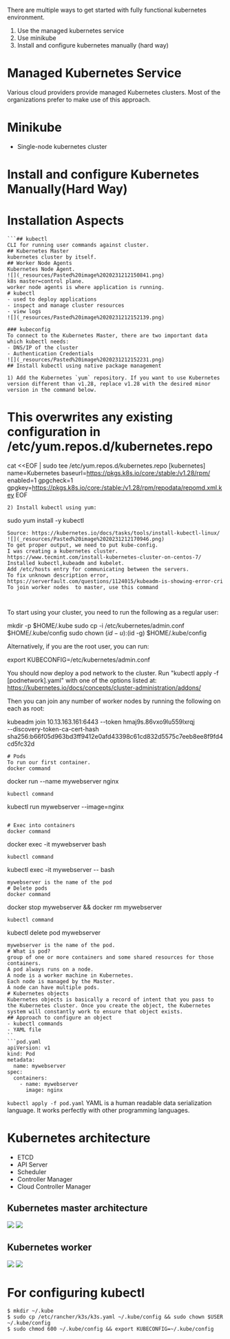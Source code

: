 There are multiple ways to get started with fully functional kubernetes environment.
1) Use the managed kubernetes service
2) Use minikube
3) Install and configure kubernetes manually (hard way)

# Managed Kubernetes Service
Various cloud providers provide managed Kubernetes clusters. Most of the organizations prefer to make use of this approach.

# Minikube
- Single-node kubernetes cluster
# Install and configure Kubernetes Manually(Hard Way)

# Installation Aspects
```
```## kubectl
CLI for running user commands against cluster.
## Kubernetes Master
kubernetes cluster by itself.
## Worker Node Agents
Kubernetes Node Agent.
![](_resources/Pasted%20image%2020231212150841.png)
k8s master=control plane.
worker node agents is where application is running.
# kubectl
- used to deploy applications
- inspect and manage cluster resources
- view logs
![](_resources/Pasted%20image%2020231212152139.png)

### kubeconfig
To connect to the Kubernetes Master, there are two important data which kubectl needs:
- DNS/IP of the cluster
- Authentication Credentials
![](_resources/Pasted%20image%2020231212152231.png)
## Install kubectl using native package management

1) Add the Kubernetes `yum` repository. If you want to use Kubernetes version different than v1.28, replace v1.28 with the desired minor version in the command below.

```
# This overwrites any existing configuration in /etc/yum.repos.d/kubernetes.repo
cat <<EOF | sudo tee /etc/yum.repos.d/kubernetes.repo
[kubernetes]
name=Kubernetes
baseurl=https://pkgs.k8s.io/core:/stable:/v1.28/rpm/
enabled=1
gpgcheck=1
gpgkey=https://pkgs.k8s.io/core:/stable:/v1.28/rpm/repodata/repomd.xml.key
EOF
```
2) Install kubectl using yum:

```
sudo yum install -y kubectl
```
Source: https://kubernetes.io/docs/tasks/tools/install-kubectl-linux/
![](_resources/Pasted%20image%2020231212170946.png)
To get proper output, we need to put kube-config.
I was creating a kubernetes cluster.
https://www.tecmint.com/install-kubernetes-cluster-on-centos-7/
Installed kubectl,kubeadm and kubelet.
Add /etc/hosts entry for communicating between the servers.
To fix unknown description error,
https://serverfault.com/questions/1124015/kubeadm-is-showing-error-cri
To join worker nodes  to master, use this command



```
To start using your cluster, you need to run the following as a regular user:

  mkdir -p $HOME/.kube
  sudo cp -i /etc/kubernetes/admin.conf $HOME/.kube/config
  sudo chown $(id -u):$(id -g) $HOME/.kube/config

Alternatively, if you are the root user, you can run:

  export KUBECONFIG=/etc/kubernetes/admin.conf

You should now deploy a pod network to the cluster.
Run "kubectl apply -f [podnetwork].yaml" with one of the options listed at:
  https://kubernetes.io/docs/concepts/cluster-administration/addons/

Then you can join any number of worker nodes by running the following on each as root:

kubeadm join 10.13.163.161:6443 --token hmaj9s.86vxo9lu559lxrqj \
        --discovery-token-ca-cert-hash sha256:b66f05d963bd3ff9412e0afd43398c61cd832d5575c7eeb8ee8f9fd4cd5fc32d

```
# Pods
To run our first container.
docker command
```
docker run --name mywebserver nginx
```
kubectl command
```
kubectl run mywebserver --image=nginx
```

# Exec into containers
docker command
```
docker exec -it mywebserver bash
```
kubectl command
```
kubectl exec -it mywebserver -- bash
```
mywebserver is the name of the pod
# Delete pods
docker command
```
docker stop mywebserver && docker rm mywebserver
```
kubectl command
```
kubectl delete pod mywebserver
```
mywebserver is the name of the pod.
# What is pod?
group of one or more containers and some shared resources for those containers.
A pod always runs on a node.
A node is a worker machine in Kubernetes.
Each node is managed by the Master.
A node can have multiple pods.
# Kubernetes objects
Kubernetes objects is basically a record of intent that you pass to the Kubernetes cluster. Once you create the object, the Kubernetes system will constantly work to ensure that object exists.
## Approach to configure an object
- kubectl commands
- YAML file
``
```pod.yaml
apiVersion: v1
kind: Pod
metadata:
  name: mywebserver
spec:
  containers:
    - name: mywebserver
      image: nginx
```
`kubectl apply -f pod.yaml`
YAML is a human readable data serialization language. It works perfectly with other programming languages.
# Kubernetes architecture
- ETCD
- API Server
- Scheduler
- Controller Manager
- Cloud Controller Manager
## Kubernetes master architecture
![](_resources/Pasted%20image%2020240126182946.png)
![](_resources/Pasted%20image%2020240126183142.png)
## Kubernetes worker
![](_resources/Pasted%20image%2020240126183216.png)
![](_resources/Pasted%20image%2020240126183237.png)
# For configuring kubectl
```
$ mkdir ~/.kube
$ sudo cp /etc/rancher/k3s/k3s.yaml ~/.kube/config && sudo chown $USER ~/.kube/config
$ sudo chmod 600 ~/.kube/config && export KUBECONFIG=~/.kube/config
```
